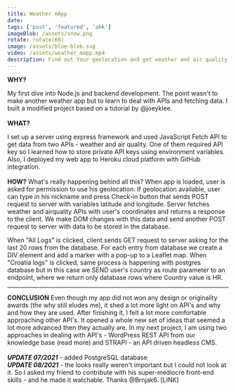 ```yaml
---
title: Weather mApp
date: 
tags: ['post', 'featured', 'ahk']
imageBlob: /assets/snow.png
rotate: rotate(60)
image: /assets/blue-blob.svg
video: /assets/weather_mapp.mp4
description: Find out Your geolocation and get weather and air quality data for the location. You can also see where others have checked-in on the map.
---
```



__WHY?__

My first dive into Node.js and backend development. The point wasn't to make another weather app but to learn to deal with APIs and fetching data. I built a modified project based on a tutorial by @joeyklee. 
\
\
__WHAT?__

I set up a server using express framework and used JavaScript Fetch API to get data from two APIs - weather and air quality. One of them required API key so I learned how to store private API keys using environment variables. Also, I deployed my web app to Heroku cloud platform with GitHub integration.
\
\
__HOW?__
What's really happening behind all this? When app is loaded, user is asked for permission to use his geolocation. If geolocation available, user can type in his nickname and press Check-in button that sends POST request to server with variables latitude and longitude. Server fetches weather and airquality APIs with user's coordinates and returns a response to the client. We make DOM changes with this data and send another POST request to server with data to be stored in the database. 

When "All Logs" is clicked, client sends GET request to server asking for the last 20 rows from the database. For each entry from database we create a DIV element and add a marker with a pop-up to a Leaflet map. When "Croatia logs" is clicked, same process is happening with postgres database but in this case we SEND user's country as route parameter to an endpoint, where we return only database rows where Country value is HR.

---
__CONCLUSION__
Even though my app did not won any design or originality awards (the why still eludes me), it shed a lot more light on API's and why and how they are used. After finishing it, I felt a lot more comfortable approaching other API's. It opened a whole new set of ideas that seemed a lot more advanced then they actually are. 
In my next project, I am using two approaches in dealing with API's - WordPress REST API from our knowledge base (read more) and STRAPI - an API driven headless CMS.
\
\
**_UPDATE 07/2021_** -  added PostgreSQL database 
\
**_UPDATE 08/2021_** -  the looks really weren't important but I could not look at it. So I asked my friend to contribute with his super-mediocre front-end skills - and he made it watchable.
Thanks @Brnjak6. [LINK]